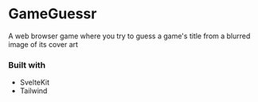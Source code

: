 # GameGuessr

A web browser game where you try to guess a game's title from a blurred image of its cover art

### Built with

- SvelteKit
- Tailwind
